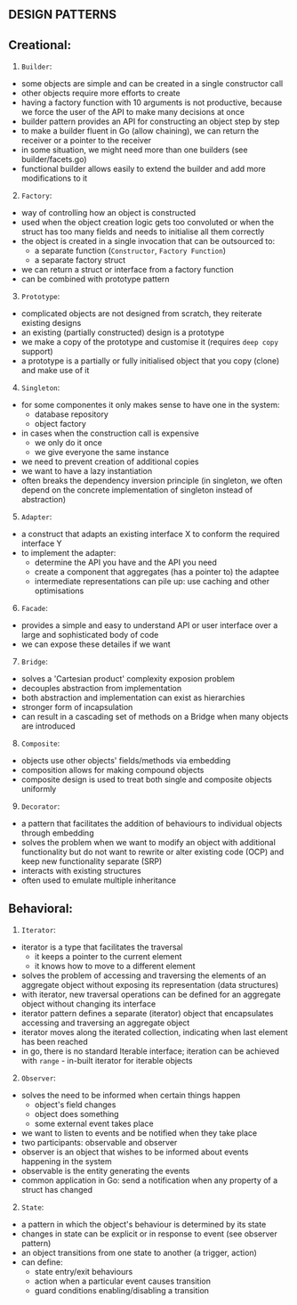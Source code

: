 ## DESIGN PATTERNS

## Creational:

1. `Builder`:
- some objects are simple and can be created in a single constructor call
- other objects require more efforts to create
- having a factory function with 10 arguments is not productive, because we force the user of the API to make many decisions at once
- builder pattern provides an API for constructing an object step by step
- to make a builder fluent in Go (allow chaining), we can return the receiver or a pointer to the receiver
- in some situation, we might need more than one builders (see builder/facets.go)
- functional builder allows easily to extend the builder and add more modifications to it

2. `Factory`:
- way of controlling how an object is constructed
- used when the object creation logic gets too convoluted or when the struct has too many fields and needs to initialise all them correctly
- the object is created in a single invocation that can be outsourced to:
    - a separate function (`Constructor`, `Factory Function`)
    - a separate factory struct
- we can return a struct or interface from a factory function
- can be combined with prototype pattern

3. `Prototype`:
- complicated objects are not designed from scratch, they reiterate existing designs
- an existing (partially constructed) design is a prototype
- we make a copy of the prototype and customise it (requires `deep copy` support)
- a prototype is a partially or fully initialised object that you copy (clone) and make use of it

4. `Singleton`:
- for some componentes it only makes sense to have one in the system:
    - database repository
    - object factory
- in cases when the construction call is expensive
    - we only do it once
    - we give everyone the same instance
- we need to prevent creation of additional copies
- we want to have a lazy instantiation
- often breaks the dependency inversion principle (in singleton, we often depend on the concrete implementation of singleton instead of abstraction)

5. `Adapter`:
- a construct that adapts an existing interface X to conform the required interface Y
- to implement the adapter:
    - determine the API you have and the API you need
    - create a component that aggregates (has a pointer to) the adaptee
    - intermediate representations can pile up: use caching and other optimisations

6. `Facade`:
- provides a simple and easy to understand API or user interface over a large and sophisticated body of code
- we can expose these detailes if we want

7. `Bridge`:
- solves a 'Cartesian product' complexity exposion problem
- decouples abstraction from implementation
- both abstraction and implementation can exist as hierarchies
- stronger form of incapsulation
- can result in a cascading set of methods on a Bridge when many objects are introduced

8. `Composite`:
- objects use other objects' fields/methods via embedding
- composition allows for making compound objects
- composite design is used to treat both single and composite objects uniformly

9. `Decorator`:
- a pattern that facilitates the addition of behaviours to individual objects through embedding
- solves the problem when we want to modify an object with additional functionality but do not want to rewrite or alter existing code (OCP) and keep new functionality separate (SRP)
- interacts with existing structures
- often used to emulate multiple inheritance


## Behavioral:
1. `Iterator`:
- iterator is a type that facilitates the traversal
    - it keeps a pointer to the current element
    - it knows how to move to a different element
- solves the problem of accessing and traversing the elements of an aggregate object without exposing its representation (data structures)
- with iterator, new traversal operations can be defined for an aggregate object without changing its interface
- iterator pattern defines a separate (iterator) object that encapsulates accessing and traversing an aggregate object
- iterator moves along the iterated collection, indicating when last element has been reached
- in go, there is no standard Iterable interface; iteration can be achieved with `range` - in-built iterator for iterable objects

2. `Observer`:
- solves the need to be informed when certain things happen
    - object's field changes
    - object does something
    - some external event takes place
- we want to listen to events and be notified when they take place
- two participants: observable and observer
- observer is an object that wishes to be informed about events happening in the system
- observable is the entity generating the events
- common application in Go: send a notification when any property of a struct has changed

2. `State`:
- a pattern in which the object's behaviour is determined by its state
- changes in state can be explicit or in response to event (see observer pattern)
- an object transitions from one state to another (a trigger, action)
- can define:
    - state entry/exit behaviours
    - action when a particular event causes transition
    - guard conditions enabling/disabling a transition